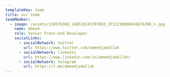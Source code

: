 ```yaml
---
templateKey: team
title: our team
teamMember:
  - image: /assets/139378360_148518143707093_3712230806941674200_n.jpg
    name: Ameed
    role: Senior Front-end Developer
    socialLinks:
      - socialNetwork: twitter
        url: https://www.twitter.com/ameedjadallah
      - socialNetwork: linkedin
        url: https://www.linkedin.com/in/ameedjadallah/
      - socialNetwork: telegram
        url: https://t.me/ameedjadallah
---
```

